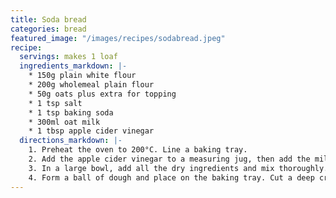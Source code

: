 ```yaml
---
title: Soda bread
categories: bread
featured_image: "/images/recipes/sodabread.jpeg"
recipe:
  servings: makes 1 loaf
  ingredients_markdown: |-
    * 150g plain white flour
    * 200g wholemeal plain flour
    * 50g oats plus extra for topping
    * 1 tsp salt
    * 1 tsp baking soda
    * 300ml oat milk
    * 1 tbsp apple cider vinegar
  directions_markdown: |-
    1. Preheat the oven to 200°C. Line a baking tray.
    2. Add the apple cider vinegar to a measuring jug, then add the milk and let sit for 2 minutes.
    3. In a large bowl, add all the dry ingredients and mix thoroughly. Gradually add the buttermilk to the dry mixture, and stir to combine, until the ingredients come together.
    4. Form a ball of dough and place on the baking tray. Cut a deep cross in the centre, almost to the bottom. Sprinkle a few oats on top and bake for 30 minutes.
---
```

